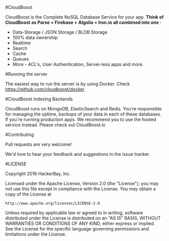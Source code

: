 #CloudBoost 

CloudBoost is the Complete NoSQL Database Service for your app. **Think of CloudBoost as Parse + Firebase + Algolia + Iron.io all combined into one** :
 - Data-Storage / JSON Storage / BLOB Storage
 - 100% data ownership
 - Realtime 
 - Search
 - Cache
 - Queues
 - More - ACL's, User Authentication, Server-less apps and more. 

#Running the server

The easiest way to run the server is by using Docker. Check https://github.com/cloudboost/docker

#CloudBoost Indexing Backends

CloudBoost runs on MongoDB, ElasticSearch and Redis. You're responsible for managing the uptime, backups of your data in each of these databases. If you're running production apps. We recommend you to use the hosted service instead. Please check out CloudBoost.io 

#Contributing

Pull requests are very welcome!

We'd love to hear your feedback and suggestions in the issue tracker.


#LICENSE

Copyright 2016 HackerBay, Inc.

Licensed under the Apache License, Version 2.0 (the "License");
you may not use this file except in compliance with the License.
You may obtain a copy of the License at

    http://www.apache.org/licenses/LICENSE-2.0

Unless required by applicable law or agreed to in writing, software
distributed under the License is distributed on an "AS IS" BASIS,
WITHOUT WARRANTIES OR CONDITIONS OF ANY KIND, either express or implied.
See the License for the specific language governing permissions and
limitations under the License.